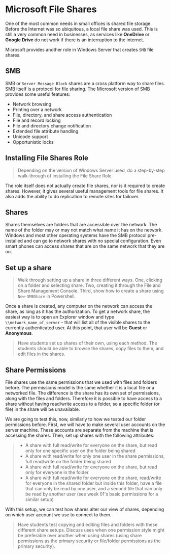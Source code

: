 # Microsoft File Shares

One of the most common needs in small offices is shared file storage. Before the Internet was so ubiquitous, a local file share was used. This is still a very common need in businesses, as services like **OneDrive** or **Google Drive** do not work if there is an interruption to the internet.

Microsoft provides another role in Windows Server that creates `SMB` file shares.

## SMB

SMB or `Server Message Block` shares are a cross platform way to share files. SMB itself is a protocol for file sharing. The Microsoft version of SMB provides some useful features:

 * Network browsing
 * Printing over a network
 * File, directory, and share access authentication
 * File and record locking
 * File and directory change notification
 * Extended file attribute handling
 * Unicode support
 * Opportunistic locks

## Installing File Shares Role

> Depending on the version of Windows Server used, do a step-by-step walk-through of installing the File Share Role

The role itself does not actually create file shares, nor is it required to create shares. However, it gives several useful management tools for file shares. It also adds the ability to do replication to remote sites for failover.

## Shares

Shares themselves are folders that are accessible over the network. The name of the folder may or may not match what name it has on the network. Windows and most other operating systems have the SMB protocol pre-installed and can go to network shares with no special configuration. Even smart phones can access shares that are on the same network that they are on.



## Set up a share

> Walk through setting up a share in three different ways. One, clicking on a folder and selecting share. Two, creating it through the File and Share Management Console. Third, show how to create a share using `New-SMBShare` in Powershell.

Once a share is created, any computer on the network can access the share, as long as it has the authorization. To get a network share, the easiest way is to open an Explorer window and type `\\network_name_of_server` - that will list all of the visible shares to the currently authenticated user. At this point, that user will be **Guest** or **Anonymous**.

> Have students set up shares of their own, using each method. The students should be able to browse the shares, copy files to them, and edit files in the shares.

## Share Permissions

File shares use the same permissions that we used with files and folders before. The permissions model is the same whether it is a local file or a networked file. The difference is the share has its own set of permissions, along with the files and folders. Therefore it is possible to have access to a share without having read/write access to a folder, so a specific folder (or file) in the share will be unavailable.

We are going to test this, now, similarly to how we tested our folder permissions before. First, we will have to make several user accounts on the server machine. These accounts are separate from the machine that is accessing the shares. Then, set up shares with the following attributes:

> * A share with full read/write for everyone on the share, but read only for one specific user on the folder being shared
> * A share with read/write for only one user in the share permissions, full read/write on the folder being shared
> * A share with full read/write for everyone on the share, but read only for everyone in the folder
> * A share with full read/write for everyone on the share, read/write for everyone in the shared folder but inside this folder, have a file that can only be read by one user, and a second file that can only be read by another user (see week 01's basic permissions for a similar setup)

With this setup, we can test how shares alter our view of shares, depending on which user account we use to connect to them.

> Have students test copying and editing files and folders with these different share setups. Discuss uses when one permission style might be preferable over another when using shares (using share permissions as the primary security or file/folder permissions as the primary security).
